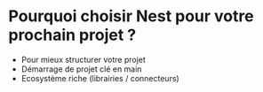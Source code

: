 <!-- .slide: class="with-code inconsolata" -->

# Pourquoi choisir Nest pour votre prochain projet ? 

-   Pour mieux structurer votre projet
-   Démarrage de projet clé en main
-   Ecosystème riche (librairies / connecteurs)